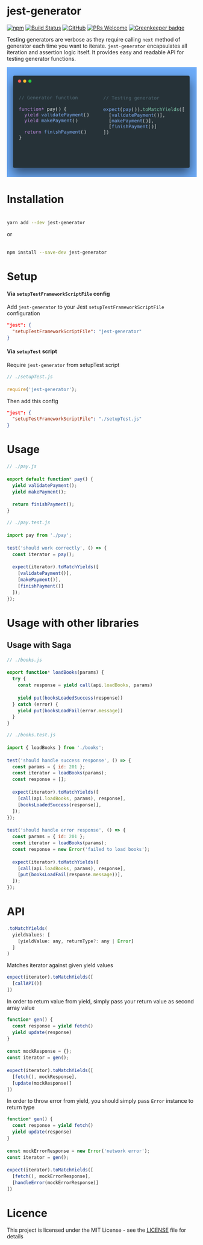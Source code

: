 # jest-generator

[![npm](https://img.shields.io/npm/v/jest-generator.svg)](https://www.npmjs.com/package/jest-generator)
[![Build Status](https://travis-ci.com/doniyor2109/jest-generator.svg?branch=master)](https://travis-ci.com/doniyor2109/jest-generator)
[![GitHub](https://img.shields.io/github/license/mashape/apistatus.svg)](https://github.com/doniyor2109/jest-generator/blob/master/LICENSE)
[![PRs Welcome](https://img.shields.io/badge/PRs-welcome-brightgreen.svg)](https://github.com/doniyor2109/jest-generator/pulls) [![Greenkeeper badge](https://badges.greenkeeper.io/doniyor2109/jest-generator.svg)](https://greenkeeper.io/)


Testing generators are verbose as they require calling `next` method of generator each time you want to iterate. `jest-generator` encapsulates all iteration and assertion logic itself. It provides easy and readable API for testing generator functions.

![Testing with jest-generator](https://raw.githubusercontent.com/doniyor2109/jest-generator/master/jest-generator-example.png)


# Installation

```bash

yarn add --dev jest-generator

```

or

```bash

npm install --save-dev jest-generator

```

# Setup

#### Via `setupTestFrameworkScriptFile` config

Add `jest-generator` to your Jest `setupTestFrameworkScriptFile` configuration

```json
"jest": {
  "setupTestFrameworkScriptFile": "jest-generator"
}
```

#### Via `setupTest` script

Require `jest-generator` from setupTest script

```js
// ./setupTest.js

require('jest-generator');
```

Then add this config

```json
"jest": {
  "setupTestFrameworkScriptFile": "./setupTest.js"
}
```

# Usage

```js
// ./pay.js

export default function* pay() {
  yield validatePayment();
  yield makePayment();

  return finishPayment();
}
```

```js
// ./pay.test.js

import pay from './pay';

test('should work correctly', () => {
  const iterator = pay();

  expect(iterator).toMatchYields([
    [validatePayment()],
    [makePayment()],
    [finishPayment()]
  ]);
});

```

# Usage with other libraries

## Usage with Saga


```js
// ./books.js

export function* loadBooks(params) {
  try {
    const response = yield call(api.loadBooks, params)

    yield put(booksLoadedSuccess(response))
  } catch (error) {
    yield put(booksLoadFail(error.message))
  }
}
```

```js
// ./books.test.js

import { loadBooks } from './books';

test('should handle success response', () => {
  const params = { id: 201 };
  const iterator = loadBooks(params);
  const response = [];

  expect(iterator).toMatchYields([
    [call(api.loadBooks, params), response],
    [booksLoadedSuccess(response)],
  ]);
});

test('should handle error response', () => {
  const params = { id: 201 };
  const iterator = loadBooks(params);
  const response = new Error('failed to load books');

  expect(iterator).toMatchYields([
    [call(api.loadBooks, params), response],
    [put(booksLoadFail(response.message))],
  ]);
});

```

# API

```js
.toMatchYields(
  yieldValues: [
    [yieldValue: any, returnType?: any | Error]
  ]
)
```

Matches iterator against given yield values

```js
expect(iterator).toMatchYields([
  [callAPI()]
])
```

In order to return value from yield, simply pass your return value as second array value

```js
function* gen() {
  const response = yield fetch()
  yield update(response)
}

const mockResponse = {};
const iterator = gen();

expect(iterator).toMatchYields([
  [fetch(), mockResponse],
  [update(mockResponse)]
])
```

In order to throw error from yield, you should simply pass `Error` instance to return type

```js
function* gen() {
  const response = yield fetch()
  yield update(response)
}

const mockErrorResponse = new Error('network error');
const iterator = gen();

expect(iterator).toMatchYields([
  [fetch(), mockErrorResponse],
  [handleError(mockErrorResponse)]
])
```

# Licence

This project is licensed under the MIT License - see the [LICENSE](LICENSE) file for details

